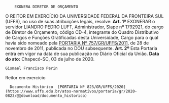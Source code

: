         EXONERA DIRETOR DE ORÇAMENTO  

 O REITOR EM EXERCÍCIO DA UNIVERSIDADE FEDERAL DA FRONTEIRA SUL (UFFS), no uso de suas atribuições legais, resolve:   **Art. 1º**  EXONERAR o servidor LIANDRO PEDRO LUFT, Administrador, Siape nº 1792921, do cargo de Diretor de Orçamento, código CD-4, integrante do Quadro Distributivo de Cargos e Funções Gratificadas desta Universidade, Cargo para o qual havia sido nomeado pela [PORTARIA Nº 757/GR/UFFS/2011](https://www.uffs.edu.br/atos-normativos/portaria/gr/2011-0757), de 28 de novembro de 2011, publicada no DOU subsequente.   **Art. 2º**  Esta Portaria entra em vigor na data de sua publicação no Diário Oficial da União.        **Data do ato:** Chapecó-SC, 03 de julho de 2020.   
 

    Gismael Francisco Perin   
 Reitor em exercício 

      Documento Histórico  [PORTARIA Nº 823/GR/UFFS/2020](https://www.uffs.edu.br/atos-normativos/portaria/gr/2020-0823/@@download/documento_historico)     
      